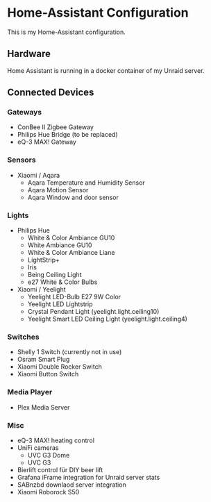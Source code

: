 # Home-Assistant Configuration

This is my Home-Assistant configuration.

## Hardware
Home Assistant is running in a docker container of my Unraid server.

## Connected Devices

### Gateways
- ConBee II Zigbee Gateway
- Philips Hue Bridge (to be replaced)
- eQ-3 MAX! Gateway

### Sensors
- Xiaomi / Aqara
  - Aqara Temperature and Humidity Sensor
  - Aqara Motion Sensor
  - Aqara Window and door sensor

### Lights
- Philips  Hue
  - White & Color Ambiance GU10
  - White Ambiance GU10
  - White & Color Ambiance Liane
  - LightStrip+
  - Iris
  - Being Ceiling Light
  - e27 White & Color Bulbs
- Xiaomi / Yeelight
  - Yeelight LED-Bulb E27 9W Color
  - Yeelight LED Lightstrip
  - Crystal Pendant Light (yeelight.light.ceiling10)
  - Yeelight Smart LED Ceiling Light (yeelight.light.ceiling4)

### Switches
- Shelly 1 Switch (currently not in use)
- Osram Smart Plug
- Xiaomi Double Rocker Switch
- Xiaomi Button Switch

### Media Player
- Plex Media Server

### Misc
- eQ-3 MAX! heating control
- UniFi cameras
  - UVC G3 Dome
  - UVC G3
- Bierlift control für DIY beer lift
- Grafana iFrame integration for Unraid server stats
- SABnzbd downlaod server integration
- Xiaomi Roborock S50